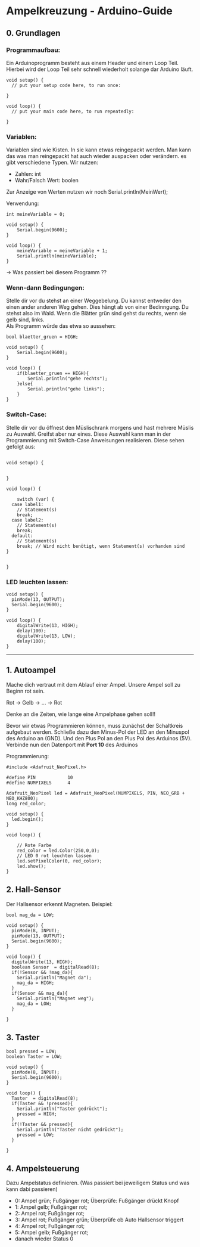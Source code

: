 # Ampelkreuzung - Arduino-Guide

## 0. Grundlagen

### Programmaufbau:
Ein Arduinoprogramm besteht aus einem Header und einem Loop Teil.
Hierbei wird der Loop Teil sehr schnell wiederholt solange dar Arduino läuft.

```
void setup() {
  // put your setup code here, to run once:

}

void loop() {
  // put your main code here, to run repeatedly:

}
```
### Variablen:
Variablen sind wie Kisten. In sie kann etwas reingepackt werden. Man kann das was man reingepackt hat auch wieder auspacken oder verändern. es gibt verschiedene Typen. Wir nutzen:
- Zahlen: int
- Wahr/Falsch Wert: boolen

Zur Anzeige von Werten nutzen wir noch Serial.println(MeinWert);

Verwendung:

```
int meineVariable = 0;

void setup() {
    Serial.begin(9600);
}

void loop() {
    meineVariable = meineVariable + 1;
    Serial.println(meineVariable);
}
```
-> Was passiert bei diesem Programm ??

### Wenn-dann Bedingungen:
Stelle dir vor du stehst an einer Weggebelung. Du kannst entweder den einen ander anderen Weg gehen. Dies hängt ab von einer Bedinngung. Du stehst also im Wald. Wenn die Blätter grün sind gehst du rechts, wenn sie gelb sind, links.
<br>Als Programm würde das etwa so aussehen:
```
bool blaetter_gruen = HIGH;

void setup() {
    Serial.begin(9600);
}

void loop() {
    if(blaetter_gruen == HIGH){
        Serial.println("gehe rechts");
    }else{
        Serial.println("gehe links");
    }
}
```

### Switch-Case:

Stelle dir vor du öffnest den Müslischrank morgens und hast mehrere Müslis zu Auswahl. Greifst aber nur eines. Diese Auswahl kann man in der Programmierung mit Switch-Case Anweisungen realisieren. Diese sehen gefolgt aus:

```

void setup() {
  

}

void loop() {

    switch (var) {
  case label1:
    // Statement(s)
    break;
  case label2:
    // Statement(s)
    break;
  default:
    // Statement(s)
    break; // Wird nicht benötigt, wenn Statement(s) vorhanden sind
}
  

}

```

### LED leuchten lassen:


```
void setup() {
  pinMode(13, OUTPUT);
  Serial.begin(9600);
}

void loop() {
    digitalWrite(13, HIGH);
    delay(100);
    digitalWrite(13, LOW);
    delay(100);
}
```




___

## 1. Autoampel

Mache dich vertraut mit dem Ablauf einer Ampel.
Unsere Ampel soll zu Beginn rot sein.

Rot -> Gelb -> ... -> Rot

Denke an die Zeiten, wie lange eine Ampelphase gehen soll!!

Bevor wir etwas Programmieren können, muss zunächst der Schaltkreis aufgebaut werden. 
Schließe dazu den Minus-Pol der LED an den Minuspol des Arduino an (GND). Und den Plus Pol an den Plus Pol des Arduinos (5V).
Verbinde nun den Datenport mit **Port 10** des Arduinos

Programmierung:

```
#include <Adafruit_NeoPixel.h>

#define PIN            10
#define NUMPIXELS      4

Adafruit_NeoPixel led = Adafruit_NeoPixel(NUMPIXELS, PIN, NEO_GRB + NEO_KHZ800);
long red_color;

void setup() {
  led.begin();
}

void loop() {
    
    // Rote Farbe
    red_color = led.Color(250,0,0);
    // LED 0 rot leuchten lassen
    led.setPixelColor(0, red_color);
    led.show();
}
```

## 2. Hall-Sensor

Der Hallsensor erkennt Magneten. Beispiel:

```
bool mag_da = LOW;

void setup() {
  pinMode(8, INPUT);
  pinMode(13, OUTPUT);
  Serial.begin(9600);
}

void loop() {
  digitalWrite(13, HIGH);
  boolean Sensor  = digitalRead(8);
  if(!Sensor && !mag_da){
    Serial.println("Magnet da");
    mag_da = HIGH;
  }
  if(Sensor && mag_da){
    Serial.println("Magnet weg");
    mag_da = LOW;
  }

}
```


## 3. Taster

```
bool pressed = LOW;
boolean Taster = LOW;

void setup() {
  pinMode(8, INPUT);
  Serial.begin(9600);
}

void loop() {
  Taster  = digitalRead(8);
  if(Taster && !pressed){
    Serial.println("Taster gedrückt");
    pressed = HIGH;
  }
  if(!Taster && pressed){
    Serial.println("Taster nicht gedrückt");
    pressed = LOW;
  }

}

```
## 4. Ampelsteuerung
Dazu  Ampelstatus definieren. (Was passiert bei jeweiligem Status und was kann dabi passieren)
- 0: Ampel grün; Fußgänger rot; Überprüfe: Fußgänger drückt Knopf
- 1: Ampel gelb; Fußgänger rot;
- 2: Ampel rot; Fußgänger rot;
- 3: Ampel rot; Fußgänger grün;
Überprüfe ob Auto Hallsensor triggert
- 4: Ampel rot; Fußgänger rot;
- 5: Ampel gelb; Fußgänger rot;
- danach wieder Status 0 

